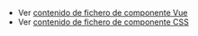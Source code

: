  - Ver [contenido de fichero de componente Vue](./zformrange.vue)
 - Ver [contenido de fichero de componente CSS](./zformrange.css)
